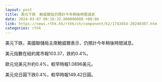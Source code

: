 ```yaml
---
layout: post
title: 美元下跌　鮑威爾指仍預計今年稍後時間減息
date: 2024-03-07 06:16:32.000000000 +08:00
link: https://news.rthk.hk/rthk/ch/component/k2/1743454-20240307.htm
categories: rthk
---
```


美元下跌，美國聯儲局主席鮑威爾表示，仍預計今年稍後時間減息。

美元指數在紐約尾市報103.37，跌約0.4%。

歐元兌美元升約0.4%，較早時報1.0896美元。

美元兌日圓下跌0.4%，較早時報149.42日圓。
